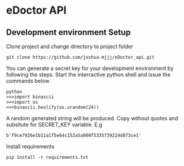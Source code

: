 # eDoctor API

## Development environment Setup
Clone project and change directory to project folder

```
git clone https://github.com/joshua-mjjj/eDoctor_api.git
```

You can generate a secret key for your development environment by following the steps.
Start the interractive python shell and issue the commands below

```
python
>>>import binascii
>>>import os
>>>binascii.hexlify(os.urandom(24))
```

A random generated string will be produced. Copy without quotes and subsitute for
SECRET_KEY variable. E.g
```
b'f9ce7926e1b11a1f5e64c152a5a900f5335739224d073ce1'
```

Install requirements
```
pip install -r requirements.txt
```